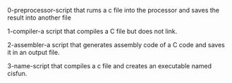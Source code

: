 0-preprocessor-script that rums a c file into the processor and saves the result into another file

1-compiler-a script that compiles a C file but does not link.

2-assembler-a script that generates assembly code of a C code and saves it in an output file.

3-name-script that compiles a c file and creates an executable named cisfun.

